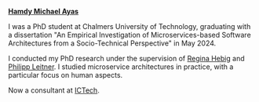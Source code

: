 <b><a href="https://hmicha01.github.io">Hamdy Michael Ayas</a></b>

I was a PhD student at Chalmers University of Technology, graduating with a dissertation "An Empirical Investigation of Microservices-based Software Architectures from a Socio-Technical Perspective" in May 2024.

I conducted my PhD research under the supervision of <a href="https://se.informatik.uni-rostock.de/team/lehrstuhlinhaber/prof-dr-rer-nat-regina-hebig/">Regina Hebig</a> and <a href="http://philippleitner.net">Philipp Leitner</a>.
I studied microservice architectures in practice, with a particular focus on human aspects.

Now a consultant at <a href="https://ictech.se">ICTech</a>.